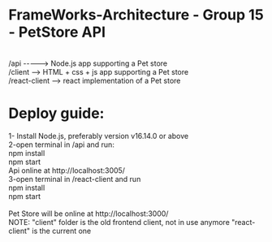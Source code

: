 # FrameWorks-Architecture - Group 15 - PetStore API

<br>
/api -----> Node.js app supporting a Pet store
<br>
/client --> HTML + css + js app supporting a Pet store
<br>
/react-client --> react implementation of a Pet store



<h1> Deploy guide: </h1>
1- Install Node.js, preferably version v16.14.0 or above
<br>
2-open terminal in /api and run:
<br>
	npm install
<br>
	npm start
<br>
Api online at http://localhost:3005/
<br>
3-open terminal in /react-client and run
<br>
	npm install
<br>
	npm start
<br>
<br>
Pet Store will be online at http://localhost:3000/

<br>
NOTE: "client" folder is the old frontend client, not in use anymore
	"react-client" is the current one
<br>
